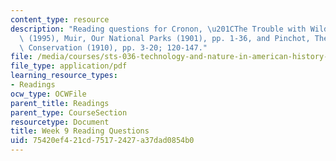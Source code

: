 ```yaml
---
content_type: resource
description: "Reading questions for Cronon, \u201CThe Trouble with Wilderness\u201D\
  \ (1995), Muir, Our National Parks (1901), pp. 1-36, and Pinchot, The Fight for\
  \ Conservation (1910), pp. 3-20; 120-147."
file: /media/courses/sts-036-technology-and-nature-in-american-history-spring-2008/75420ef421cd75172427a37dad0854b0_quest9.pdf
file_type: application/pdf
learning_resource_types:
- Readings
ocw_type: OCWFile
parent_title: Readings
parent_type: CourseSection
resourcetype: Document
title: Week 9 Reading Questions
uid: 75420ef4-21cd-7517-2427-a37dad0854b0
---
```

